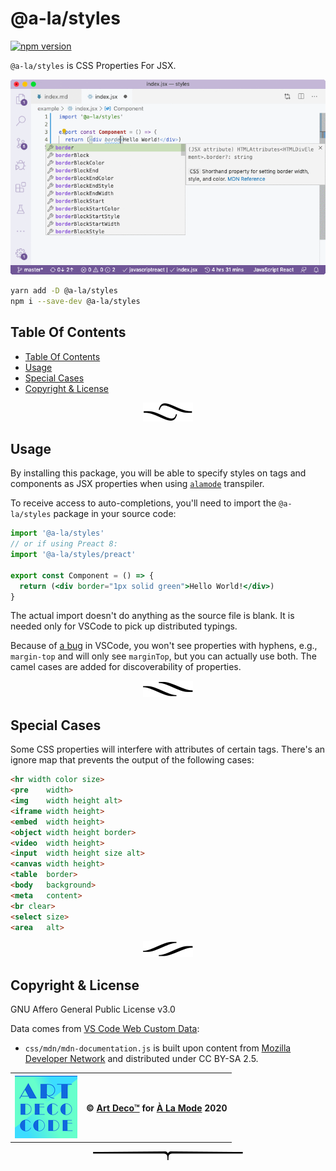 # @a-la/styles

[![npm version](https://badge.fury.io/js/%40a-la%2Fstyles.svg)](https://www.npmjs.com/package/@a-la/styles)

`@a-la/styles` is CSS Properties For JSX.

<p align="center">
  <img src="./doc/styles.gif" alt="CSS styles JSX autocompletions">
</p>

```sh
yarn add -D @a-la/styles
npm i --save-dev @a-la/styles
```

## Table Of Contents

- [Table Of Contents](#table-of-contents)
- [Usage](#usage)
- [Special Cases](#special-cases)
- [Copyright & License](#copyright--license)

<p align="center"><a href="#table-of-contents">
  <img src="/.documentary/section-breaks/0.svg?sanitize=true">
</a></p>

## Usage

By installing this package, you will be able to specify styles on tags and components as JSX properties when using [`alamode`](https://github.com/a-la/alamode) transpiler.

To receive access to auto-completions, you'll need to import the `@a-la/styles` package in your source code:

```jsx
import '@a-la/styles'
// or if using Preact 8:
import '@a-la/styles/preact'

export const Component = () => {
  return (<div border="1px solid green">Hello World!</div>)
}
```

The actual import doesn't do anything as the source file is blank. It is needed only for VSCode to pick up distributed typings.

Because of [a bug](https://github.com/microsoft/TypeScript/issues/28905) in VSCode, you won't see properties with hyphens, e.g., `margin-top` and will only see `marginTop`, but you can actually use both. The camel cases are added for discoverability of properties.

<p align="center"><a href="#table-of-contents">
  <img src="/.documentary/section-breaks/1.svg?sanitize=true">
</a></p>

## Special Cases

Some CSS properties will interfere with attributes of certain tags. There's an ignore map that prevents the output of the following cases:

```html
<hr	width color size>
<pre	width>
<img	width height alt>
<iframe	width height>
<embed	width height>
<object	width height border>
<video	width height>
<input	width height size alt>
<canvas	width height>
<table	border>
<body	background>
<meta	content>
<br	clear>
<select	size>
<area	alt>
```

<p align="center"><a href="#table-of-contents">
  <img src="/.documentary/section-breaks/2.svg?sanitize=true">
</a></p>

## Copyright & License

GNU Affero General Public License v3.0

Data comes from [VS Code Web Custom Data](https://www.npmjs.com/package/vscode-web-custom-data):

- `css/mdn/mdn-documentation.js` is built upon content from [Mozilla Developer Network](https://developer.mozilla.org/en-US/docs/Web) and distributed under CC BY-SA 2.5.

<table>
  <tr>
    <th>
      <a href="https://www.artd.eco">
        <img width="100" src="https://raw.githubusercontent.com/wrote/wrote/master/images/artdeco.png"
          alt="Art Deco">
      </a>
    </th>
    <th>© <a href="https://www.artd.eco">Art Deco™</a> for <a href="https://alamode.cc">À La Mode</a> 2020</th>
  </tr>
</table>

<p align="center"><a href="#table-of-contents">
  <img src="/.documentary/section-breaks/-1.svg?sanitize=true">
</a></p>